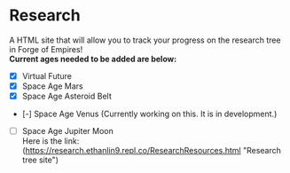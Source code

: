 # Research
A HTML site that will allow you to track your progress on the research tree in Forge of Empires!\
**Current ages needed to be added are below:** 
- [X] Virtual Future
- [X] Space Age Mars
- [X] Space Age Asteroid Belt
- [-] Space Age Venus (Currently working on this. It is in development.)
- [ ] Space Age Jupiter Moon\
Here is the link: (https://research.ethanlin9.repl.co/ResearchResources.html "Research tree site")
